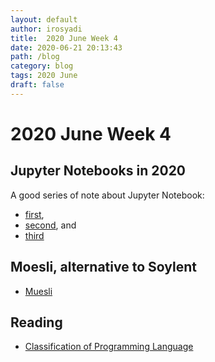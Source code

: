 ```yaml
---
layout: default
author: irosyadi
title:  2020 June Week 4
date: 2020-06-21 20:13:43
path: /blog
category: blog
tags: 2020 June
draft: false
---
```


# 2020 June Week 4

## Jupyter Notebooks in 2020

A good series of note about Jupyter Notebook:
- [first](https://ljvmiranda921.github.io/notebook/2020/03/06/jupyter-notebooks-in-2020/), 
- [second](https://ljvmiranda921.github.io/notebook/2020/03/16/jupyter-notebooks-in-2020-part-2/), and 
- [third](https://ljvmiranda921.github.io/notebook/2020/03/30/jupyter-notebooks-in-2020-part-3/) 

## Moesli, alternative to Soylent
- [Muesli](https://github.com/l29ah/muesli)

## Reading
- [Classification of Programming Language](https://cs.lmu.edu/~ray/notes/pltypes/)
